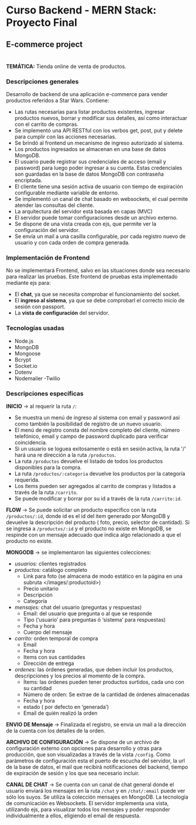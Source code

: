 
# Curso Backend - MERN Stack: Proyecto Final
## E-commerce project
#

**TEMÁTICA:** Tienda online de venta de productos.

### Descripciones generales
Desarrollo de backend de una aplicación e-commerce para vender productos referidos a Star Wars. Contiene: 
- Las rutas necesarias para listar productos existentes, ingresar productos nuevos, borrar y modificar sus detalles, así como interactuar con el carrito de compras.
- Se implementó una API RESTful con los verbos get, post, put y delete para cumplir con las acciones necesarias.
- Se brindó al frontend un mecanismo de ingreso autorizado al sistema.
- Los productos ingresados se almacenan en una base de datos MongoDB.
- El usuario puede registrar sus credenciales de acceso (email y password) para
luego poder ingresar a su cuenta. Estas credenciales son guardadas en la
base de datos MongoDB con contraseña encriptada.
- El cliente tiene una sesión activa de usuario con tiempo de expiración configurable mediante variable de entorno.
- Se implementó un canal de chat basado en websockets, el cual permite atender
las consultas del cliente.
- La arquitectura del servidor está basada en capas (MVC)
- El servidor puede tomar configuraciones desde un archivo externo.
- Se dispone de una vista creada con ejs, que permite ver la configuración del
servidor.
- Se envía un mail a una casilla configurable, por cada registro nuevo de usuario
y con cada orden de compra generada.

### Implementación de Frontend
No se implementará Frontend, salvo en las situaciones donde sea necesario para realizar las pruebas. Este frontend de pruebas esta implementado mediante ejs para:
- El **chat**, ya que se necesita comprobar el funcionamiento del socket.
- El **ingreso al sistema**, ya que se debe comprobarl el correcto inicio de sesión con passport.
- La **vista de configuración** del servidor.

### Tecnologías usadas
- Node.js
- MongoDB
- Mongoose
- Bcrypt
- Socket.io
- Dotenv
- Nodemailer
-Twilio

### Descripciones específicas

**INICIO** -> al requerir la ruta `/`:
- Se muestra un menú de ingreso al sistema con email y password así como también la posibilidad de registro de un nuevo usuario.
- El menú de registro consta del nombre completo del cliente, número telefónico, email y campo de password duplicado para verificar coincidencia.
- Si un usuario se loguea exitosamente o está en sesión activa, la ruta '/' hará una re dirección a la ruta `/productos`.
- La ruta `/productos` devuelve el listado de todos los productos disponibles para la compra.
- La ruta `/productos/:categoria` devuelve los productos por la categoría requerida.
- Los ítems pueden ser agregados al carrito de compras y listados a través de la ruta `/carrito`.
- Se puede modificar y borrar por su id a través de la ruta `/carrito:id`.

**FLOW** -> Se puede solicitar un producto específico con la ruta `/productos/:id`, donde id es el id del item generado por MongoDB y devuelve la descripción del producto ( foto, precio, selector de cantidad). Si se ingresa a `/productos/:id` y el producto no existe en MongoDB, se respinde con un mensaje adecuado que indica algo relacionado a que el producto no existe.

**MONGODB** -> se implementaron las siguientes colecciones:
- *usuarios:* clientes registrados
- *productos:* catálogo completo
  * Link para foto (se almacena de modo estático en la página en una subruta </images/:productoid>)
  * Precio unitario
  * Descripción
  * Categoría
- *mensajes:* chat del usuario (preguntas y respuestas)
  * Email: del usuario que pregunta o al que se responde
  * Tipo (‘usuario’ para preguntas ó ‘sistema’ para respuestas)
  * Fecha y hora
  * Cuerpo del mensaje
- *carrito:* orden temporal de compra
  * Email
  * Fecha y hora
  * Items con sus cantidades
  * Dirección de entrega
- *ordenes:* las órdenes generadas, que deben incluir los productos, descripciones y los precios al momento de la compra.
  * Ítems: las órdenes pueden tener productos surtidos, cada uno con su cantidad
  * Número de orden: Se extrae de la cantidad de órdenes almacenadas
  * Fecha y hora
  * estado ( por defecto en ‘generada’)
  * Email de quién realizó la orden

**ENVIO DE Mensaje** -> Finalizada el registro, se envia un mail a la dirección de la cuenta con los detalles de la orden.

**ARCHIVO DE CONFIGURACIÓN** -> Se dispone de un archivo de configuración externo con opciones para desarrollo y otras para producción, que son visualizadas a través de la vista `/config`. Como parámetros de configuración esta el puerto de escucha del servidor, la url de la base de datos, el mail que recibirá notificaciones del backend, tiempo de expiración de sesión y los que sea necesario incluir.

**CANAL DE CHAT** -> Se cuenta con un canal de chat general donde el usuario enviará los mensajes en la ruta `/chat` y en `/chat/:email` puede ver sólo los suyos. Se utiliza la colección mensajes en MongoDB. La tecnología de comunicación es Websockets. El servidor implementa una vista, utilizando ejs, para visualizar todos los mensajes y poder responder individualmente a ellos, eligiendo el email de respuesta.

